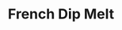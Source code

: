 ---
title: "French Dip Melt"
price: "$14.00"
category: "Sandwiches"
img: ""
desc: "Roast beef on french bread with melted swiss cheese. Served with french fries, cole slaw, or potato salad"
---
